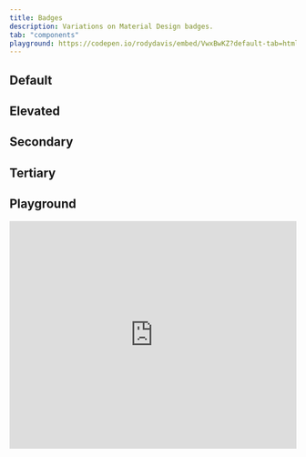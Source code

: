 ```yaml
---
title: Badges
description: Variations on Material Design badges.
tab: "components"
playground: https://codepen.io/rodydavis/embed/VwxBwKZ?default-tab=html%2Cresult&editable=true
---
```


## Default

<code-preview group="default"></code-preview>

## Elevated

<code-preview group="elevated"></code-preview>

## Secondary

<code-preview group="secondary"></code-preview>

## Tertiary

<code-preview group="tertiary"></code-preview>

## Playground

<iframe height="400" style="width: 100%;" scrolling="no" title="Badges" src="https://codepen.io/rodydavis/embed/VwxBwKZ?default-tab=html%2Cresult&editable=true" frameborder="no" loading="lazy" allowtransparency="true" allowfullscreen="true">
  See the Pen <a href="https://codepen.io/rodydavis/pen/VwxBwKZ">
  Badges</a> by Rody Davis (<a href="https://codepen.io/rodydavis">@rodydavis</a>)
  on <a href="https://codepen.io">CodePen</a>.
</iframe>
